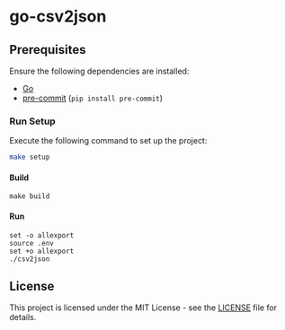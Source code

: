 # go-csv2json

## Prerequisites

Ensure the following dependencies are installed:

- [Go](https://go.dev/doc/install)
- [pre-commit](https://pre-commit.com/) (`pip install pre-commit`)

### Run Setup

Execute the following command to set up the project:

```sh
make setup
```

#### Build

```shell
make build
```

#### Run

```shell
set -o allexport
source .env
set +o allexport
./csv2json
```

## License

This project is licensed under the MIT License - see the [LICENSE](LICENSE) file for details.
